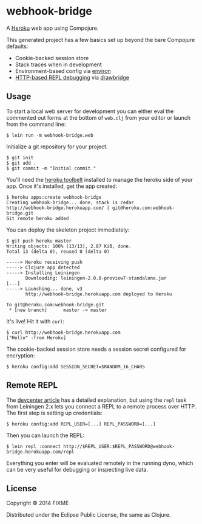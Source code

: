 # webhook-bridge

A [Heroku](http://www.heroku.com) web app using Compojure.

This generated project has a few basics set up beyond the bare Compojure defaults:

* Cookie-backed session store
* Stack traces when in development
* Environment-based config via [environ](https://github.com/weavejester/environ)
* [HTTP-based REPL debugging](https://devcenter.heroku.com/articles/debugging-clojure) via [drawbridge](https://github.com/cemerick/drawbridge)

## Usage

To start a local web server for development you can either eval the
commented out forms at the bottom of `web.clj` from your editor or
launch from the command line:

    $ lein run -m webhook-bridge.web

Initialize a git repository for your project.

    $ git init
    $ git add .
    $ git commit -m "Initial commit."

You'll need the [heroku toolbelt](https://toolbelt.herokuapp.com)
installed to manage the heroku side of your app. Once it's installed,
get the app created:

    $ heroku apps:create webhook-bridge
    Creating webhook-bridge... done, stack is cedar
    http://webhook-bridge.herokuapp.com/ | git@heroku.com:webhook-bridge.git
    Git remote heroku added

You can deploy the skeleton project immediately:

    $ git push heroku master
    Writing objects: 100% (13/13), 2.87 KiB, done.
    Total 13 (delta 0), reused 0 (delta 0)

    -----> Heroku receiving push
    -----> Clojure app detected
    -----> Installing Leiningen
           Downloading: leiningen-2.0.0-preview7-standalone.jar
    [...]
    -----> Launching... done, v3
           http://webhook-bridge.herokuapp.com deployed to Heroku

    To git@heroku.com:webhook-bridge.git
     * [new branch]      master -> master

It's live! Hit it with `curl`:

    $ curl http://webhook-bridge.herokuapp.com
    ["Hello" :from Heroku]

The cookie-backed session store needs a session secret configured for encryption:

    $ heroku config:add SESSION_SECRET=$RANDOM_16_CHARS

## Remote REPL

The [devcenter article](https://devcenter.heroku.com/articles/debugging-clojure)
has a detailed explanation, but using the `repl` task from Leiningen
2.x lets you connect a REPL to a remote process over HTTP. The first
step is setting up credentials:

    $ heroku config:add REPL_USER=[...] REPL_PASSWORD=[...]

Then you can launch the REPL:

    $ lein repl :connect http://$REPL_USER:$REPL_PASSWORD@webhook-bridge.herokuapp.com/repl

Everything you enter will be evaluated remotely in the running dyno,
which can be very useful for debugging or inspecting live data.

## License

Copyright © 2014 FIXME

Distributed under the Eclipse Public License, the same as Clojure.

